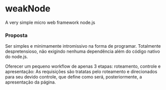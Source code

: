 # weakNode
A very simple micro web framework node.js


### Proposta
Ser simples e minimamente intromissivo na forma de programar.
Totalmente despretensioso, não exigindo nenhuma dependência além do código nativo do node.js.

Oferecer um pequeno workflow de apenas 3 etapas: roteamento, controle e apresentação:
As requisições são tratatas pelo roteamento e direcionados para seu devido controle, que define como será, posteriormente, a apresentação da página.
